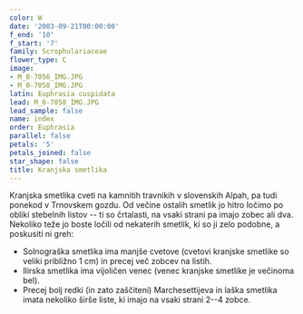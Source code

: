 ```yaml
---
color: W
date: '2003-09-21T00:00:00'
f_end: '10'
f_start: '7'
family: Scrophulariaceae
flower_type: C
image:
- M_0-7056_IMG.JPG
- M_0-7058_IMG.JPG
latin: Euphrasia cuspidata
lead: M_0-7058_IMG.JPG
lead_sample: false
name: index
order: Euphrasia
parallel: false
petals: '5'
petals_joined: false
star_shape: false
title: Kranjska smetlika
---
```

Kranjska smetlika cveti na kamnitih travnikih v slovenskih Alpah, pa tudi ponekod v Trnovskem gozdu. Od večine ostalih smetlik jo hitro ločimo po obliki stebelnih listov -- ti so črtalasti, na vsaki strani pa imajo zobec ali dva. Nekoliko teže jo boste ločili od nekaterih smetlik, ki so ji zelo podobne, a poskusiti ni greh:

-   Solnograška smetlika ima manjše cvetove (cvetovi kranjske smetlike so veliki približno 1 cm) in precej več zobcev na listih.
-   Ilirska smetlika ima vijoličen venec (venec kranjske smetlike je večinoma bel).
-   Precej bolj redki (in zato zaščiteni) Marchesettijeva in laška smetlika imata nekoliko širše liste, ki imajo na vsaki strani 2--4 zobce.

